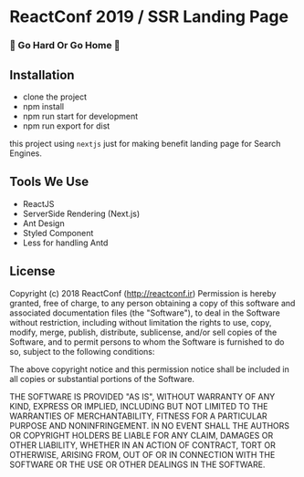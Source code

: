# ReactConf 2019 / SSR Landing Page
###  :muscle:  Go Hard Or Go Home :muscle:
## Installation
- clone the project
- npm install
- npm run start for development
- npm run export for dist

this project using  `nextjs` just for making benefit landing page for Search Engines.

## Tools We Use
- ReactJS
- ServerSide Rendering (Next.js)
- Ant Design
- Styled Component
- Less for handling Antd


License
-----------

Copyright (c) 2018 ReactConf (http://reactconf.ir)
Permission is hereby granted, free of charge, to any person
obtaining a copy of this software and associated documentation
files (the "Software"), to deal in the Software without
restriction, including without limitation the rights to use,
copy, modify, merge, publish, distribute, sublicense, and/or sell
copies of the Software, and to permit persons to whom the
Software is furnished to do so, subject to the following
conditions:

The above copyright notice and this permission notice shall be
included in all copies or substantial portions of the Software.

THE SOFTWARE IS PROVIDED "AS IS", WITHOUT WARRANTY OF ANY KIND,
EXPRESS OR IMPLIED, INCLUDING BUT NOT LIMITED TO THE WARRANTIES
OF MERCHANTABILITY, FITNESS FOR A PARTICULAR PURPOSE AND
NONINFRINGEMENT. IN NO EVENT SHALL THE AUTHORS OR COPYRIGHT
HOLDERS BE LIABLE FOR ANY CLAIM, DAMAGES OR OTHER LIABILITY,
WHETHER IN AN ACTION OF CONTRACT, TORT OR OTHERWISE, ARISING
FROM, OUT OF OR IN CONNECTION WITH THE SOFTWARE OR THE USE OR
OTHER DEALINGS IN THE SOFTWARE.


